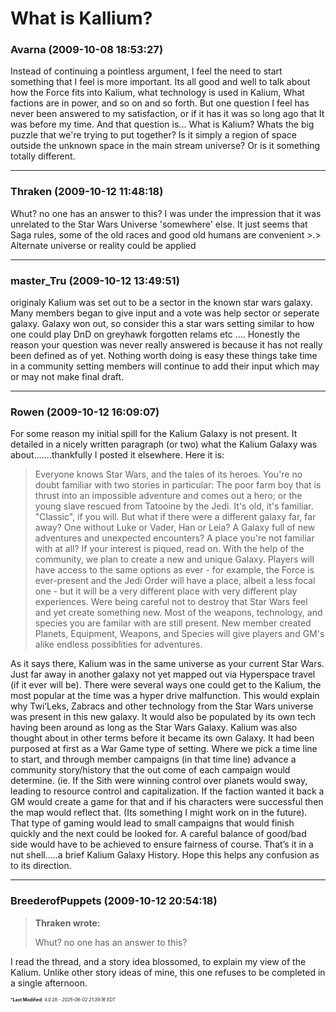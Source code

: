 # What is Kallium?

### **Avarna** (2009-10-08 18:53:27)

Instead of continuing a pointless argument, I feel the need to start something that I feel is more important. Its all good and well to talk about how the Force fits into Kalium, what technology is used in Kalium, What factions are in power, and so on and so forth.
But one question I feel has never been answered to my satisfaction, or if it has it was so long ago that It was before my time. And that question is...
What is Kalium?
Whats the big puzzle that we're trying to put together?
Is it simply a region of space outside the unknown space in the main stream universe? Or is it something totally different.

---

### **Thraken** (2009-10-12 11:48:18)

Whut? no one has an answer to this?
I was under the impression that it was unrelated to the Star Wars Universe 'somewhere' else.
It just seems that Saga rules, some of the old races and good old humans are convenient >.> Alternate universe or reality could be applied

---

### **master_Tru** (2009-10-12 13:49:51)

originaly Kalium was set out to be a sector in the known star wars galaxy. Many members began to give input and a vote was help sector or seperate galaxy. Galaxy won out, so consider this a star wars setting similar to how one could play DnD on greyhawk forgotten relams etc ....
Honestly the reason your question was never really answered is because it has not really been defined as of yet. Nothing worth doing is easy these things take time in a community setting members will continue to add their input which may or may not make final draft.

---

### **Rowen** (2009-10-12 16:09:07)

For some reason my initial spill for the Kalium Galaxy is not present. It detailed in a nicely written paragraph (or two) what the Kalium Galaxy was about.......thankfully I posted it elsewhere. Here it is:
> Everyone knows Star Wars, and the tales of its heroes. You&#39;re no doubt familiar with two stories in particular: The poor farm boy that is thrust into an impossible adventure and comes out a hero; or the young slave rescued from Tatooine by the Jedi.
> It&#39;s old, it&#39;s familiar. &quot;Classic&quot;, if you will. But what if there were a different galaxy far, far away? One without Luke or Vader, Han or Leia? A Galaxy full of new adventures and unexpected encounters? A place you&#39;re not familiar with at all?
> If your interest is piqued, read on.
> With the help of the community, we plan to create a new and unique Galaxy. Players will have access to the same options as ever - for example, the Force is ever-present and the Jedi Order will have a place, albeit a less focal one - but it will be a very different place with very different play experiences.
> Were being careful not to destroy that Star Wars feel and yet create something new. Most of the weapons, technology, and species you are familar with are still present. New member created Planets, Equipment, Weapons, and Species will give players and GM&#39;s alike endless possiblities for adventures.

As it says there, Kalium was in the same universe as your current Star Wars. Just far away in another galaxy not yet mapped out via Hyperspace travel (if it ever will be). There were several ways one could get to the Kalium, the most popular at the time was a hyper drive malfunction. This would explain why Twi’Leks, Zabracs and other technology from the Star Wars universe was present in this new galaxy. It would also be populated by its own tech having been around as long as the Star Wars Galaxy.
Kalium was also thought about in other terms before it became its own Galaxy. It had been purposed at first as a War Game type of setting. Where we pick a time line to start, and through member campaigns (in that time line) advance a community story/history that the out come of each campaign would determine. (ie. If the Sith were winning control over planets would sway, leading to resource control and capitalization. If the faction wanted it back a GM would create a game for that and if his characters were successful then the map would reflect that. (Its something I might work on in the future).
That type of gaming would lead to small campaigns that would finish quickly and the next could be looked for. A careful balance of good/bad side would have to be achieved to ensure fairness of course.
That’s it in a nut shell…..a brief Kalium Galaxy History. Hope this helps any confusion as to its direction.

---

### **BreederofPuppets** (2009-10-12 20:54:18)

> **Thraken wrote:**
>
> Whut? no one has an answer to this?

I read the thread, and a story idea blossomed, to explain my view of the Kalium. Unlike other story ideas of mine, this one refuses to be completed in a single afternoon.



<span style="font-size: 0.5em;">***Last Modified**: 4.0.28 - *2025-06-02 21:39:16 EDT*</span>
